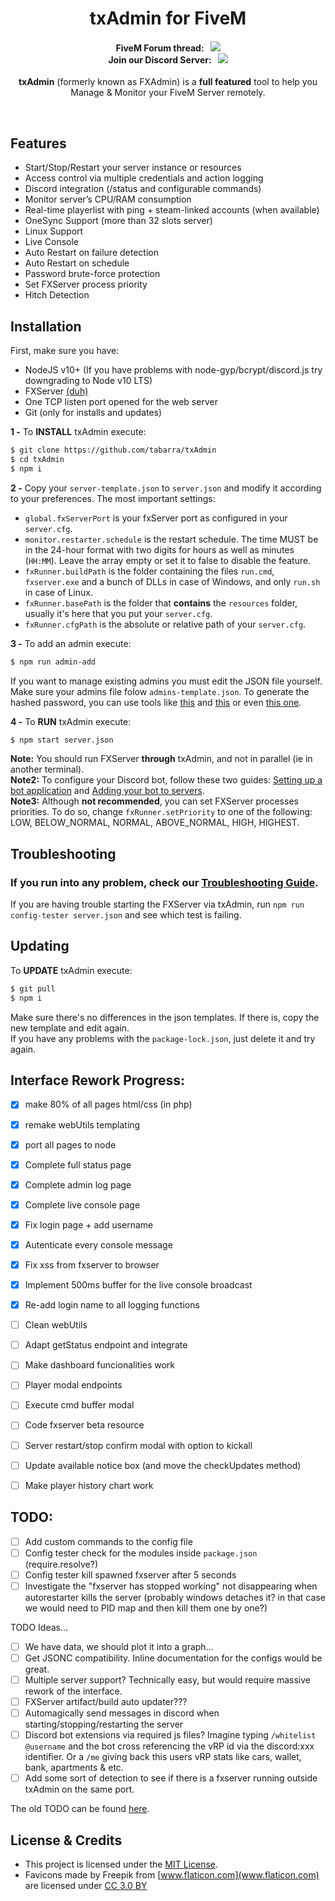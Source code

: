 <p align="center">
	<h1 align="center">
		txAdmin for FiveM
	</h1>
	<h4 align="center">
		FiveM Forum thread: &nbsp; <a href="https://forum.fivem.net/t/530475"><img src="https://img.shields.io/badge/dynamic/json.svg?color=green&label=txAdmin&query=views&suffix=%20views&url=https%3A%2F%2Fforum.fivem.net%2Ft%2F530475.json"></img></a>  <br/>
		Join our Discord Server: &nbsp; <a href="https://discord.gg/f3TsfvD"><img src="https://discordapp.com/api/guilds/577993482761928734/widget.png?style=shield"></img></a>
	</h4>
	<p align="center">
		<b>txAdmin</b> (formerly known as FXAdmin) is a <b>full featured</b> tool to help you Manage & Monitor your FiveM Server remotely.
	</p>
</p>

<br/>



## Features
- Start/Stop/Restart your server instance or resources
- Access control via multiple credentials and action logging
- Discord integration (/status and configurable commands)
- Monitor server’s CPU/RAM consumption
- Real-time playerlist with ping + steam-linked accounts (when available)
- OneSync Support (more than 32 slots server)
- Linux Support
- Live Console
- Auto Restart on failure detection
- Auto Restart on schedule
- Password brute-force protection
- Set FXServer process priority
- Hitch Detection


## Installation
First, make sure you have:
- NodeJS v10+ (If you have problems with node-gyp/bcrypt/discord.js try downgrading to Node v10 LTS)
- FXServer [(duh)](https://runtime.fivem.net/artifacts/fivem/)
- One TCP listen port opened for the web server
- Git (only for installs and updates)

**1 -** To **INSTALL** txAdmin execute:
```bash
$ git clone https://github.com/tabarra/txAdmin
$ cd txAdmin
$ npm i
```

**2 -** Copy your `server-template.json` to `server.json` and modify it according to your preferences. The most important settings:  
- `global.fxServerPort` is your fxServer port as configured in your `server.cfg`.
- `monitor.restarter.schedule` is the restart schedule. The time MUST be in the 24-hour format with two digits for hours as well as minutes (`HH:MM`). Leave the array empty or set it to false to disable the feature.
- `fxRunner.buildPath` is the folder containing the files `run.cmd`, `fxserver.exe` and a bunch of DLLs in case of Windows, and only `run.sh` in case of Linux.
- `fxRunner.basePath` is the folder that **contains** the `resources` folder, usually it's here that you put your `server.cfg`.
- `fxRunner.cfgPath` is the absolute or relative path of your `server.cfg`.

**3 -** To add an admin execute:
```bash
$ npm run admin-add
```
If you want to manage existing admins you must edit the JSON file yourself. Make sure your admins file folow `admins-template.json`. To generate the hashed password, you can use tools like [this](https://www.browserling.com/tools/bcrypt) and [this](https://bcrypt-generator.com) or even [this one](https://passwordhashing.com/BCrypt).  
  
**4 -** To **RUN** txAdmin execute:
```bash
$ npm start server.json
```

**Note:** You should run FXServer **through** txAdmin, and not in parallel (ie in another terminal).  
**Note2:** To configure your Discord bot, follow these two guides:  [Setting up a bot application](https://discordjs.guide/preparations/setting-up-a-bot-application.html) and [Adding your bot to servers](https://discordjs.guide/preparations/adding-your-bot-to-servers.html).  
**Note3:** Although **not recommended**, you can set FXServer processes priorities. To do so, change `fxRunner.setPriority` to one of the following: LOW, BELOW_NORMAL, NORMAL, ABOVE_NORMAL, HIGH, HIGHEST.


## Troubleshooting
### If you run into any problem, check our [Troubleshooting Guide](docs/troubleshooting.md).   
If you are having trouble starting the FXServer via txAdmin, run `npm run config-tester server.json` and see which test is failing.  

## Updating
To **UPDATE** txAdmin execute:
```bash
$ git pull
$ npm i
```
Make sure there's no differences in the json templates. If there is, copy the new template and edit again.  
If you have any problems with the `package-lock.json`, just delete it and try again.  


## Interface Rework Progress:
- [x] make 80% of all pages html/css (in php)
- [x] remake webUtils templating
- [x] port all pages to node
- [x] Complete full status page
- [x] Complete admin log page
- [x] Complete live console page
- [x] Fix login page + add username
- [x] Autenticate every console message
- [x] Fix xss from fxserver to browser
- [x] Implement 500ms buffer for the live console broadcast
- [x] Re-add login name to all logging functions
- [ ] Clean webUtils
- [ ] Adapt getStatus endpoint and integrate
- [ ] Make dashboard funcionalities work
- [ ] Player modal endpoints
- [ ] Execute cmd buffer modal
- [ ] Code fxserver beta resource
- [ ] Server restart/stop confirm modal with option to kickall
- [ ] Update available notice box (and move the checkUpdates method)
- [ ] Make player history chart work



## TODO:
- [ ] Add custom commands to the config file
- [ ] Config tester check for the modules inside `package.json` (require.resolve?)
- [ ] Config tester kill spawned fxserver after 5 seconds
- [ ] Investigate the "fxserver has stopped working" not disappearing when autorestarter kills the server (probably windows detaches it? in that case we would need to PID map and then kill them one by one?)

TODO Ideas...
- [ ] We have data, we should plot it into a graph...
- [ ] Get JSONC compatibility. Inline documentation for the configs would be great.
- [ ] Multiple server support? Technically easy, but would require massive rework of the interface.
- [ ] FXServer artifact/build auto updater???
- [ ] Automagically send messages in discord when starting/stopping/restarting the server
- [ ] Discord bot extensions via required js files? Imagine typing `/whitelist @username` and the bot cross referencing the vRP id via the discord:xxx identifier. Or a `/me` giving back this users vRP stats like cars, wallet, bank, apartments & etc.
- [ ] Add some sort of detection to see if there is a fxserver running outside txAdmin on the same port.

The old TODO can be found [here](docs/old_todo.md). 

## License & Credits
- This project is licensed under the [MIT License](https://github.com/tabarra/txAdmin/blob/master/LICENSE).
- Favicons made by Freepik from [www.flaticon.com](www.flaticon.com) are licensed under [CC 3.0 BY](http://creativecommons.org/licenses/by/3.0/)
